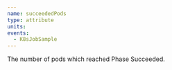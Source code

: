 ```yaml
---
name: succeededPods
type: attribute
units:
events:
  - K8sJobSample
---
```


The number of pods which reached Phase Succeeded.
